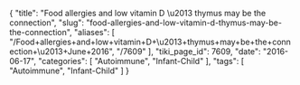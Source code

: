 {
    "title": "Food allergies and low vitamin D \u2013 thymus may be the connection",
    "slug": "food-allergies-and-low-vitamin-d-thymus-may-be-the-connection",
    "aliases": [
        "/Food+allergies+and+low+vitamin+D+\u2013+thymus+may+be+the+connection+\u2013+June+2016",
        "/7609"
    ],
    "tiki_page_id": 7609,
    "date": "2016-06-17",
    "categories": [
        "Autoimmune",
        "Infant-Child"
    ],
    "tags": [
        "Autoimmune",
        "Infant-Child"
    ]
}